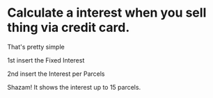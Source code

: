 # Calculate a interest when you sell thing via credit card.

That's pretty simple

1st insert the Fixed Interest

2nd insert the Interest per Parcels

Shazam! It shows the interest up to 15 parcels.
